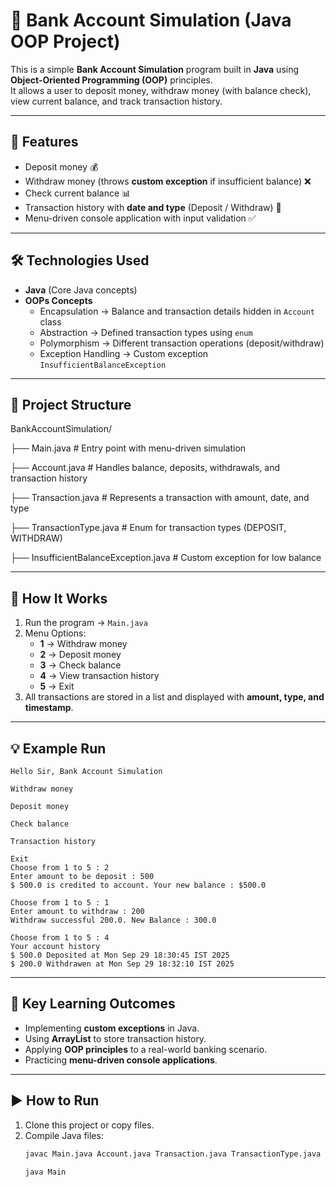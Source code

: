 # 🏦 Bank Account Simulation (Java OOP Project)

This is a simple **Bank Account Simulation** program built in **Java** using **Object-Oriented Programming (OOP)** principles.  
It allows a user to deposit money, withdraw money (with balance check), view current balance, and track transaction history.  

---

## 🚀 Features
- Deposit money 💰  
- Withdraw money (throws **custom exception** if insufficient balance) ❌  
- Check current balance 📊  
- Transaction history with **date and type** (Deposit / Withdraw) 📜  
- Menu-driven console application with input validation ✅  

---

## 🛠️ Technologies Used
- **Java** (Core Java concepts)  
- **OOPs Concepts**
  - Encapsulation → Balance and transaction details hidden in `Account` class  
  - Abstraction → Defined transaction types using `enum`  
  - Polymorphism → Different transaction operations (deposit/withdraw)  
  - Exception Handling → Custom exception `InsufficientBalanceException`  

---

## 📂 Project Structure
BankAccountSimulation/

  ├── Main.java # Entry point with menu-driven simulation
  
  ├── Account.java # Handles balance, deposits, withdrawals, and transaction history
  
  ├── Transaction.java # Represents a transaction with amount, date, and type
  
  ├── TransactionType.java # Enum for transaction types (DEPOSIT, WITHDRAW)
  
  ├── InsufficientBalanceException.java # Custom exception for low balance


---

## 📖 How It Works
1. Run the program → `Main.java`  
2. Menu Options:  
   - **1** → Withdraw money  
   - **2** → Deposit money  
   - **3** → Check balance  
   - **4** → View transaction history  
   - **5** → Exit  
3. All transactions are stored in a list and displayed with **amount, type, and timestamp**.  

---

## 💡 Example Run
```
Hello Sir, Bank Account Simulation

Withdraw money

Deposit money

Check balance

Transaction history

Exit
Choose from 1 to 5 : 2
Enter amount to be deposit : 500
$ 500.0 is credited to account. Your new balance : $500.0

Choose from 1 to 5 : 1
Enter amount to withdraw : 200
Withdraw successful 200.0. New Balance : 300.0

Choose from 1 to 5 : 4
Your account history
$ 500.0 Deposited at Mon Sep 29 18:30:45 IST 2025
$ 200.0 Withdrawen at Mon Sep 29 18:32:10 IST 2025

```


---

## 📌 Key Learning Outcomes
- Implementing **custom exceptions** in Java.  
- Using **ArrayList** to store transaction history.  
- Applying **OOP principles** to a real-world banking scenario.  
- Practicing **menu-driven console applications**.  

---

## ▶️ How to Run
1. Clone this project or copy files.  
2. Compile Java files:  
   ```bash
   javac Main.java Account.java Transaction.java TransactionType.java InsufficientBalanceException.java
   ```
   ```bash
   java Main
   ```




